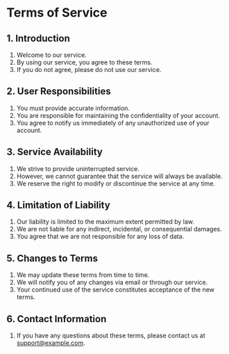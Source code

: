 # Terms of Service

## 1. Introduction

1. Welcome to our service.
2. By using our service, you agree to these terms.
3. If you do not agree, please do not use our service.

## 2. User Responsibilities

1. You must provide accurate information.
2. You are responsible for maintaining the confidentiality of your account.
3. You agree to notify us immediately of any unauthorized use of your account.

## 3. Service Availability

1. We strive to provide uninterrupted service.
2. However, we cannot guarantee that the service will always be available.
3. We reserve the right to modify or discontinue the service at any time.

## 4. Limitation of Liability

1. Our liability is limited to the maximum extent permitted by law.
2. We are not liable for any indirect, incidental, or consequential damages.
3. You agree that we are not responsible for any loss of data.

## 5. Changes to Terms

1. We may update these terms from time to time.
2. We will notify you of any changes via email or through our service.
3. Your continued use of the service constitutes acceptance of the new terms.

## 6. Contact Information

1. If you have any questions about these terms, please contact us at support@example.com.
